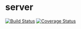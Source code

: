 # server
[![Build Status](https://secure.travis-ci.org/sandeep/server.png?branch=master)](https://travis-ci.org/sandeep/server)
[![Coverage Status](https://coveralls.io/repos/sandeep/server/badge.svg?branch=master)](https://coveralls.io/r/sandeep/server/?branch=master)
